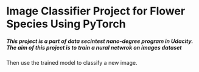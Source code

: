 # Image Classifier Project for Flower Species Using PyTorch

##### This project is a part of data secintest nano-degree program in Udacity. The aim of this project is to train a nural netwrok on images dataset 
Then use the trained model to classify a new image.
